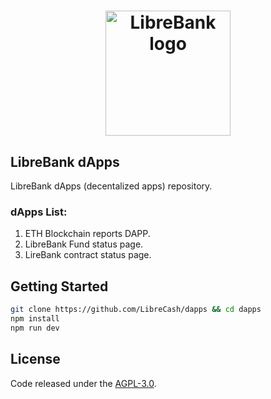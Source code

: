 <h1 align="center">
	<img width="200px" src="https://librebank.com/img/logo-libre.png" alt="LibreBank logo"></img>
</h1>

## LibreBank dApps

LibreBank dApps (decentalized apps) repository.

### dApps List:
1. ETH Blockchain reports DAPP.
2. LibreBank Fund status page.
3. LireBank contract status page.

## Getting Started
```sh
git clone https://github.com/LibreCash/dapps && cd dapps
npm install
npm run dev
```

## License
Code released under the [AGPL-3.0](LICENSE).
